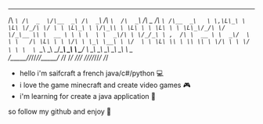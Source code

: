  ____    ______  ______   ____    ____     ____    ______  ____    ______   
/\  _`\ /\  _  \/\__  _\ /\  _`\ /\  _`\  /\  _`\ /\  _  \/\  _`\ /\__  _\  
\ \,\L\_\ \ \L\ \/_/\ \/ \ \ \L\_\ \ \/\_\\ \ \L\ \ \ \L\ \ \ \L\_\/_/\ \/  
 \/_\__ \\ \  __ \ \ \ \  \ \  _\/\ \ \/_/_\ \ ,  /\ \  __ \ \  _\/  \ \ \  
   /\ \L\ \ \ \/\ \ \_\ \__\ \ \/  \ \ \L\ \\ \ \\ \\ \ \/\ \ \ \/    \ \ \ 
   \ `\____\ \_\ \_\/\_____\\ \_\   \ \____/ \ \_\ \_\ \_\ \_\ \_\     \ \_\
    \/_____/\/_/\/_/\/_____/ \/_/    \/___/   \/_/\/ /\/_/\/_/\/_/      \/_/
    

- hello i'm saifcraft a french java/c#/python 💻
- i love the game minecraft and create video games 🎮
- i'm learning for create a java application 📲

so follow my github and enjoy 🎈
